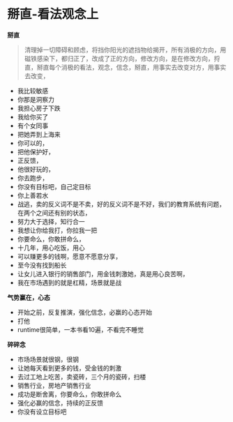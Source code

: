 # 掰直-看法观念上

**掰直**

> 清理掉一切障碍和顾虑，将挡你阳光的遮挡物给揭开，所有消极的方向，用磁铁感染下，都归正了，改成了正的方向，修改方向，是在修改方向，捋直，掰直每个消极的看法，观念，信念，掰直，用事实去改变对方，用事实去改变，

* 我比较敏感
* 你那是洞察力
* 我担心房子下跌
* 我给你买了
* 有个女同事
* 把她弄到上海来
* 你可以的，
* 把他保护好，
* 正反馈，
* 他很好玩的，
* 你去跑步，
* 你没有目标吧，自己定目标
* 你上善若水
* 战逃，卖的反义词不是不卖，好的反义词不是不好，我们的教育系统有问题，在两个之间还有别的状态，
* 努力大于选择，知行合一
* 我想让你给我打，你拉我一把
* 你要命么，你敢拼命么，
* 十几年，用心吃饭，用心
* 可以赚更多的钱啊，愿意不愿意分享，
* 至今没有找到船长
* 让女儿进入银行的销售部门，用金钱刺激她，真是用心良苦啊，
* 我在市场遇到的就是杠精，场景就是战

**气势赢在，心态**

* 开始之前，反复推演，强化信念，必赢的心态开始
* 打他
* runtime很简单，一本书看10遍，不看完不睡觉

**碎碎念**

* 市场场景就很钢，很钢
* 让她每天看到更多的钱，受金钱的刺激
* 去过工地上吃苦，卖瓷砖，三个月的瓷砖，扫楼
* 销售行业，房地产销售行业
* 成功是断舍离，你要命么，你敢拼命么
* 强化必赢的信念，持续的正反馈
* 你没有设立目标吧

